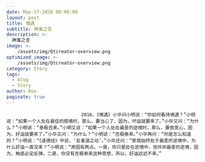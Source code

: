 ```yaml
---
date: May-17-2020 00:00:00
layout: post
title: 境遇
subtitle: 神寓之言
description: >-
  神寓之言
image: >-
    /assets/img/Qtcreator-overview.png
optimized_image: >-
    /assets/img/Qtcreator-overview.png
category: Story
tags:
  - blog
  - Story
author: Ron
paginate: true
---
```


							　　2016，《境遇》小华问小明说：“你如何看待境遇？”小明说：“如果一个人处在最佳的顺境时，那么，要当心了，因为，坏运就要来了。”小华又问：“为什么？”小明说：“泰极否来。”小明又说：“如果一个人处在最差的逆境时，那么，要放宽心，因为，好运就要来了。”小华又问：“为什么？”小明说：“否极泰来。”小华再问：“你是怎么知道的？”小明说：“《道德经》中说，‘反者道之动’。”小华还问：“那我始终处于最差的逆境中，为什么好运一直没来？”小明说：“原因有两点。一是，你只是处在逆境中，但并非最差的逆境，因为，触底必定反弹。二是，你没有否极泰来这种思想，所以，好运迟迟不来。”
							
							
						